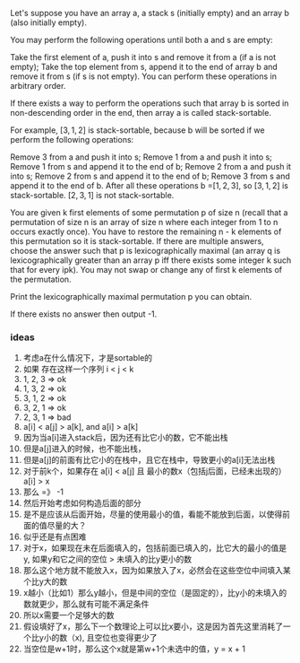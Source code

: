 Let's suppose you have an array a, a stack s (initially empty) and an array b (also initially empty).

You may perform the following operations until both a and s are empty:

Take the first element of a, push it into s and remove it from a (if a is not empty);
Take the top element from s, append it to the end of array b and remove it from s (if s is not empty).
You can perform these operations in arbitrary order.

If there exists a way to perform the operations such that array b is sorted in non-descending order in the end, then
array a is called stack-sortable.

For example, [3, 1, 2] is stack-sortable, because b will be sorted if we perform the following operations:

Remove 3 from a and push it into s;
Remove 1 from a and push it into s;
Remove 1 from s and append it to the end of b;
Remove 2 from a and push it into s;
Remove 2 from s and append it to the end of b;
Remove 3 from s and append it to the end of b.
After all these operations b =[1, 2, 3], so [3, 1, 2] is stack-sortable. [2, 3, 1] is not stack-sortable.

You are given k first elements of some permutation p of size n (recall that a permutation of size n is an array of size
n where each integer from 1 to n occurs exactly once). You have to restore the remaining n - k elements of this
permutation so it is stack-sortable. If there are multiple answers, choose the answer such that p is lexicographically
maximal (an array q is lexicographically greater than an array p iff there exists some integer k such that for every i<k
qi = pi, and qk>pk). You may not swap or change any of first k elements of the permutation.

Print the lexicographically maximal permutation p you can obtain.

If there exists no answer then output -1.

### ideas

1. 考虑a在什么情况下，才是sortable的
2. 如果 存在这样一个序列 i < j < k
3. 1, 2, 3 => ok
4. 1, 3, 2 => ok
5. 3, 1, 2 => ok
6. 3, 2, 1 => ok
7. 2, 3, 1 => bad
8. a[i] < a[j] > a[k], and a[i] > a[k]
9. 因为当a[i]进入stack后，因为还有比它小的数，它不能出栈
10. 但是a[j]进入的时候，也不能出栈，
11. 但是a[j]的前面有比它小的在栈中，且它在栈中，导致更小的a[i]无法出栈
12. 对于前k个，如果存在 a[i] < a[j] 且 最小的数x（包括j后面，已经未出现的）a[i] > x
13. 那么 =》 -1
14. 然后开始考虑如何构造后面的部分
15. 是不是应该从后面开始，尽量的使用最小的值，看能不能放到后面，以使得前面的值尽量的大？
16. 似乎还是有点困难
17. 对于x，如果现在未在后面填入的，包括前面已填入的，比它大的最小的值是y, 如果y和它之间的空位 > 未填入的比y更小的数
18. 那么这个地方就不能放入x，因为如果放入了x，必然会在这些空位中间填入某个比y大的数
19. x越小（比如1）那么y越小，但是中间的空位（是固定的），比y小的未填入的数就更少，那么就有可能不满足条件
20. 所以x需要一个足够大的数
21. 假设填好了x，那么下一个数理论上可以比x要小，这是因为首先这里消耗了一个比y小的数（x), 且空位也变得更少了
22. 当空位是w+1时，那么这个x就是第w+1个未选中的值，y = x + 1